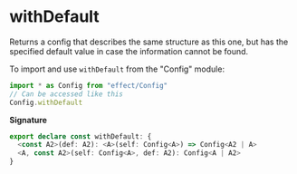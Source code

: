 # withDefault

Returns a config that describes the same structure as this one, but has the
specified default value in case the information cannot be found.

To import and use `withDefault` from the "Config" module:

```ts
import * as Config from "effect/Config"
// Can be accessed like this
Config.withDefault
```

**Signature**

```ts
export declare const withDefault: {
  <const A2>(def: A2): <A>(self: Config<A>) => Config<A2 | A>
  <A, const A2>(self: Config<A>, def: A2): Config<A | A2>
}
```
